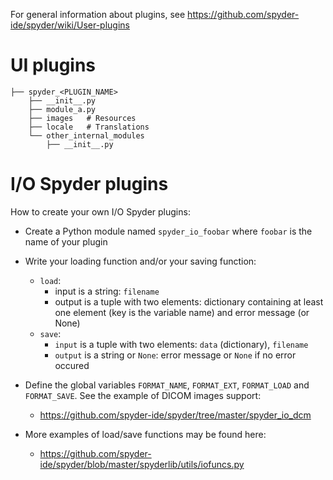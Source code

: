 For general information about plugins, see https://github.com/spyder-ide/spyder/wiki/User-plugins

# UI plugins

```
├── spyder_<PLUGIN_NAME>
    ├── __init__.py
    ├── module_a.py
    ├── images   # Resources
    ├── locale   # Translations
    └── other_internal_modules
        ├── __init__.py
```   

# I/O Spyder plugins

How to create your own I/O Spyder plugins:

   * Create a Python module named `spyder_io_foobar` where `foobar` is the name of your plugin
   * Write your loading function and/or your saving function:
       * `load`:
           * input is a string: `filename`
           * output is a tuple with two elements: dictionary containing at least one element (key is the variable name) and error message (or None) 
       * `save`:
           * `input` is a tuple with two elements: `data` (dictionary), `filename`
           * `output` is a string or `None`: error message or `None` if no error occured 
   * Define the global variables `FORMAT_NAME`, `FORMAT_EXT`, `FORMAT_LOAD` and `FORMAT_SAVE`. See the example of DICOM images support:

       * https://github.com/spyder-ide/spyder/tree/master/spyder_io_dcm

   * More examples of load/save functions may be found here:

       * https://github.com/spyder-ide/spyder/blob/master/spyderlib/utils/iofuncs.py